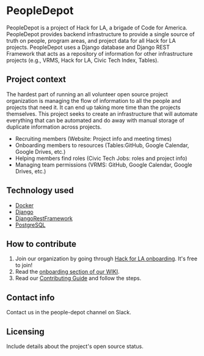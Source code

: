 # PeopleDepot

PeopleDepot is a project of Hack for LA, a brigade of Code for America. PeopleDepot provides backend infrastructure to provide a single source of truth on people, program areas, and project data for all Hack for LA projects. PeopleDepot uses a Django database and Django REST Framework that acts as a repository of information for other infrastructure projects (e.g., VRMS, Hack for LA, Civic Tech Index, Tables). 

## Project context

The hardest part of running an all volunteer open source project organization is managing the flow of information to all the people and projects that need it.  It can end up taking more time than the projects themselves. This project seeks to create an infrastructure that will automate everything that can be automated and do away with manual storage of duplicate information across projects.

- Recruiting members (Website: Project info and meeting times)
- Onboarding members to resources (Tables:GitHub, Google Calendar, Google Drives, etc.)
- Helping members find roles (Civic Tech Jobs: roles and project info)
- Managing team permissions (VRMS: GitHub, Google Calendar, Google Drives, etc.)

## Technology used

- [Docker][docker-docs]
- [Django][django-docs]
- [DjangoRestFramework][drf-docs]
- [PostgreSQL][postgres-docs]

## How to contribute

1. Join our organization by going through [Hack for LA onboarding][HfLA onboarding]. It's free to join!
2. Read the [onboarding section of our WIKI](https://github.com/hackforla/peopledepot/wiki/Developer-Onboarding).
3. Read our [Contributing Guide][contributing] and follow the steps.

## Contact info

Contact us in the people-depot channel on Slack.

## Licensing

Include details about the project's open source status.

<!-- References section -->

[docker-docs]: https://www.postgresql.org/docs/
[django-docs]: https://docs.djangoproject.com/
[drf-docs]: https://www.django-rest-framework.org/tutorial/quickstart/
[postgres-docs]: https://www.postgresql.org/docs/
[contributing]: ./docs/contributing.md
[HfLA onboarding]: https://www.hackforla.org/getting-started
